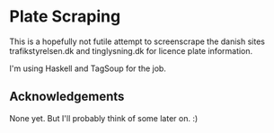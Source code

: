 Plate Scraping
==============

This is a hopefully not futile attempt to screenscrape the danish sites trafikstyrelsen.dk and tinglysning.dk for licence plate information.

I'm using Haskell and TagSoup for the job.


Acknowledgements
----------------

None yet. But I'll probably think of some later on. :)

